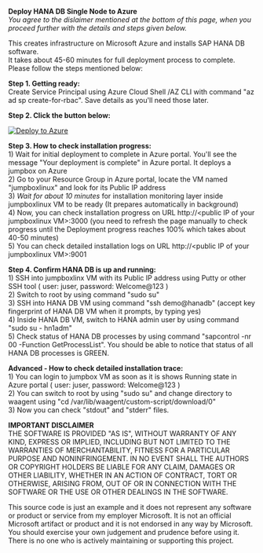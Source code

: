 **Deploy HANA DB Single Node to Azure**  
*You agree to the dislaimer mentioned at the bottom of this page, when you proceed further with the details and steps given below.*

This creates infrastructure on Microsoft Azure and installs SAP HANA DB software.     
It takes about 45-60 minutes for full deployment process to complete. Please follow the steps mentioned below:    

**Step 1. Getting ready:**   
Create Service Principal using Azure Cloud Shell /AZ CLI with command "az ad sp create-for-rbac". Save details as you'll need those later.

**Step 2. Click the button below:**

[![Deploy to Azure](https://aka.ms/deploytoazurebutton)](https://ms.portal.azure.com/#create/Microsoft.Template/uri/https%3A%2F%2Fraw.githubusercontent.com%2Fsanjeevkumar761%2Fone_touch_sap_deployment_on_azure%2Fmaster%2Fhana-db-single-node-infra-and-sw%2Fazuredeploy.json)

**Step 3. How to check installation progress:**   
1\) Wait for initial deployment to complete in Azure portal. You'll see the message "Your deployment is complete" in Azure portal. It deploys a jumpbox on Azure  
2\) Go to your Resource Group in Azure portal, locate the VM named "jumpboxlinux" and look for its Public IP address  
3\) *Wait for about 10 minutes* for installation monitoring layer inside jumpboxlinux VM to be ready \(It prepares automatically in background\)   
4\) Now, you can check installation progress on URL http://\<public IP of your jumpboxlinux VM\>:3000  \(you need to refresh the page manually to check progress until the Deployment progress reaches 100% which takes about 40-50 minutes)  
5\) You can check detailed installation logs on URL http://\<public IP of your jumpboxlinux VM\>:9001  

**Step 4. Confirm HANA DB is up and running:**    
1\) SSH into jumpboxlinx VM with its Public IP address using Putty or other SSH tool ( user: juser, password: Welcome@123 )   
2\) Switch to root by using command "sudo su"  
3\) SSH into HANA DB VM using command "ssh demo@hanadb" (accept key fingerprint of HANA DB VM when it prompts, by typing yes)  
4\) Inside HANA DB VM, switch to HANA admin user by using command "sudo su - hn1adm"  
5\) Check status of HANA DB processes by using command "sapcontrol -nr 00 -Function GetProcessList". You should be able to notice that status of all HANA DB processes is GREEN.  

**Advanced - How to check detailed installation trace:**   
1\) You can login to jumpbox VM as soon as it is shows Running state in Azure portal ( user: juser, password: Welcome@123 )  
2\) You can switch to root by using "sudo su" and change directory to waagent using "cd /var/lib/waagent/custom-script/download/0"  
3\) Now you can check "stdout" and "stderr" files.  

**IMPORTANT DISCLAIMER**  
THE SOFTWARE IS PROVIDED "AS IS", WITHOUT WARRANTY OF ANY KIND, EXPRESS OR IMPLIED, INCLUDING BUT NOT LIMITED TO THE WARRANTIES OF MERCHANTABILITY, FITNESS FOR A PARTICULAR PURPOSE AND NONINFRINGEMENT. IN NO EVENT SHALL THE AUTHORS OR COPYRIGHT HOLDERS BE LIABLE FOR ANY CLAIM, DAMAGES OR OTHER LIABILITY, WHETHER IN AN ACTION OF CONTRACT, TORT OR OTHERWISE, ARISING FROM, OUT OF OR IN CONNECTION WITH THE SOFTWARE OR THE USE OR OTHER DEALINGS IN THE SOFTWARE.  

This source code is just an example and it does not represent any software or product or service from my employer Microsoft. It is not an official Microsoft artifact or product and it is not endorsed in any way by Microsoft. You should exercise your own judgement and prudence before using it. There is no one who is actively maintaining or supporting this project.  
